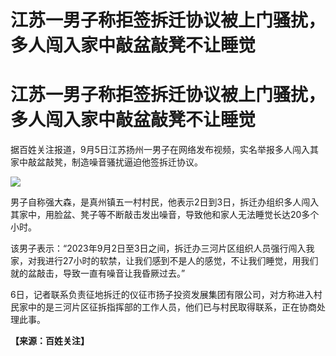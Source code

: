 # 江苏一男子称拒签拆迁协议被上门骚扰，多人闯入家中敲盆敲凳不让睡觉

# 江苏一男子称拒签拆迁协议被上门骚扰，多人闯入家中敲盆敲凳不让睡觉

据百姓关注报道，9月5日江苏扬州一男子在网络发布视频，实名举报多人闯入其家中敲盆敲凳，制造噪音骚扰逼迫他签拆迁协议。

![](https://inews.gtimg.com/om_bt/OvkhWxTQ4dzvF62IuU9G5Hqqsi2yoaBCPQ7JB5HzCX8R8AA/1000)

男子自称强大森，是真州镇五一村村民，他表示2日到3日，拆迁办组织多人闯入其家中，用脸盆、凳子等不断敲击发出噪音，导致他和家人无法睡觉长达20多个小时。

该男子表示：“2023年9月2日至3日之间，拆迁办三河片区组织人员强行闯入我家，对我进行27小时的软禁，让我们感到不是人的感觉，不让我们睡觉，用我们就的盆敲击，导致一直有噪音让我昏厥过去。”

6日，记者联系负责征地拆迁的仪征市扬子投资发展集团有限公司，对方称进入村民家中的是三河片区征拆指挥部的工作人员，他们已与村民取得联系，正在协商处理此事。

**【来源：百姓关注】**

